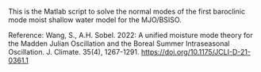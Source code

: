 This is the Matlab script to solve the normal modes of the first baroclinic mode moist shallow water model for the MJO/BSISO.

Reference:
Wang, S., A.H. Sobel. 2022: A unified moisture mode theory for the Madden Julian Oscillation and the Boreal Summer Intraseasonal Oscillation. J. Climate. 35(4), 1267-1291. https://doi.org/10.1175/JCLI-D-21-0361.1
